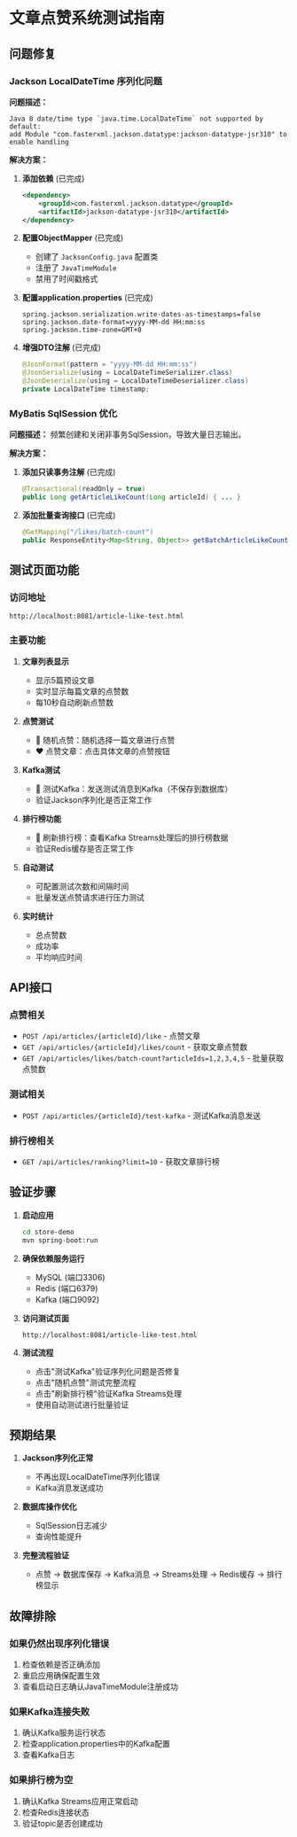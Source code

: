 # 文章点赞系统测试指南

## 问题修复

### Jackson LocalDateTime 序列化问题

**问题描述：**
```
Java 8 date/time type `java.time.LocalDateTime` not supported by default: 
add Module "com.fasterxml.jackson.datatype:jackson-datatype-jsr310" to enable handling
```

**解决方案：**

1. **添加依赖** (已完成)
   ```xml
   <dependency>
       <groupId>com.fasterxml.jackson.datatype</groupId>
       <artifactId>jackson-datatype-jsr310</artifactId>
   </dependency>
   ```

2. **配置ObjectMapper** (已完成)
   - 创建了 `JacksonConfig.java` 配置类
   - 注册了 `JavaTimeModule`
   - 禁用了时间戳格式

3. **配置application.properties** (已完成)
   ```properties
   spring.jackson.serialization.write-dates-as-timestamps=false
   spring.jackson.date-format=yyyy-MM-dd HH:mm:ss
   spring.jackson.time-zone=GMT+8
   ```

4. **增强DTO注解** (已完成)
   ```java
   @JsonFormat(pattern = "yyyy-MM-dd HH:mm:ss")
   @JsonSerialize(using = LocalDateTimeSerializer.class)
   @JsonDeserialize(using = LocalDateTimeDeserializer.class)
   private LocalDateTime timestamp;
   ```

### MyBatis SqlSession 优化

**问题描述：**
频繁创建和关闭非事务SqlSession，导致大量日志输出。

**解决方案：**

1. **添加只读事务注解** (已完成)
   ```java
   @Transactional(readOnly = true)
   public Long getArticleLikeCount(Long articleId) { ... }
   ```

2. **添加批量查询接口** (已完成)
   ```java
   @GetMapping("/likes/batch-count")
   public ResponseEntity<Map<String, Object>> getBatchArticleLikeCounts(...)
   ```

## 测试页面功能

### 访问地址
```
http://localhost:8081/article-like-test.html
```

### 主要功能

1. **文章列表显示**
   - 显示5篇预设文章
   - 实时显示每篇文章的点赞数
   - 每10秒自动刷新点赞数

2. **点赞测试**
   - 🎲 随机点赞：随机选择一篇文章进行点赞
   - ❤️ 点赞文章：点击具体文章的点赞按钮

3. **Kafka测试**
   - 🧪 测试Kafka：发送测试消息到Kafka（不保存到数据库）
   - 验证Jackson序列化是否正常工作

4. **排行榜功能**
   - 🔄 刷新排行榜：查看Kafka Streams处理后的排行榜数据
   - 验证Redis缓存是否正常工作

5. **自动测试**
   - 可配置测试次数和间隔时间
   - 批量发送点赞请求进行压力测试

6. **实时统计**
   - 总点赞数
   - 成功率
   - 平均响应时间

## API接口

### 点赞相关
- `POST /api/articles/{articleId}/like` - 点赞文章
- `GET /api/articles/{articleId}/likes/count` - 获取文章点赞数
- `GET /api/articles/likes/batch-count?articleIds=1,2,3,4,5` - 批量获取点赞数

### 测试相关
- `POST /api/articles/{articleId}/test-kafka` - 测试Kafka消息发送

### 排行榜相关
- `GET /api/articles/ranking?limit=10` - 获取文章排行榜

## 验证步骤

1. **启动应用**
   ```bash
   cd store-demo
   mvn spring-boot:run
   ```

2. **确保依赖服务运行**
   - MySQL (端口3306)
   - Redis (端口6379)
   - Kafka (端口9092)

3. **访问测试页面**
   ```
   http://localhost:8081/article-like-test.html
   ```

4. **测试流程**
   - 点击"测试Kafka"验证序列化问题是否修复
   - 点击"随机点赞"测试完整流程
   - 点击"刷新排行榜"验证Kafka Streams处理
   - 使用自动测试进行批量验证

## 预期结果

1. **Jackson序列化正常**
   - 不再出现LocalDateTime序列化错误
   - Kafka消息发送成功

2. **数据库操作优化**
   - SqlSession日志减少
   - 查询性能提升

3. **完整流程验证**
   - 点赞 → 数据库保存 → Kafka消息 → Streams处理 → Redis缓存 → 排行榜显示

## 故障排除

### 如果仍然出现序列化错误
1. 检查依赖是否正确添加
2. 重启应用确保配置生效
3. 查看启动日志确认JavaTimeModule注册成功

### 如果Kafka连接失败
1. 确认Kafka服务运行状态
2. 检查application.properties中的Kafka配置
3. 查看Kafka日志

### 如果排行榜为空
1. 确认Kafka Streams应用正常启动
2. 检查Redis连接状态
3. 验证topic是否创建成功